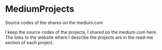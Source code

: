 # MediumProjects
Source codes of the shares on the medium.com

I keep the source codes of the projects, I shared on the medium.com here. The links to the website where I describe the projects are in the read-me section of each project.
